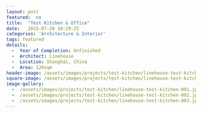 ```yaml
---
layout: post
featured:  no
title:  "Test Kitchen & Office"
date:   2015-07-20 10:29:25
categories: 'Architecture & Interior'
tags: featured
details:
  -  Year of Completion: Unfinished
  -  Architect: Linehouse
  -  Location: Shanghai, China
  -  Area: 120sqm
header-image: /assets/images/projects/test-kitchen/linehouse-test-kitchen-001.jpg
square-image: /assets/images/projects/test-kitchen/linehouse-test-kitchen-square.jpg
image-gallery:
  -  /assets/images/projects/test-kitchen/linehouse-test-kitchen-001.jpg
  -  /assets/images/projects/test-kitchen/linehouse-test-kitchen-002.jpg
  -  /assets/images/projects/test-kitchen/linehouse-test-kitchen-003.jpg
---
```

